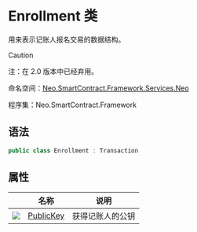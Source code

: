 # Enrollment 类

用来表示记账人报名交易的数据结构。

> [!Caution]
> 注：在 2.0 版本中已经弃用。

命名空间：[Neo.SmartContract.Framework.Services.Neo](../neo.md)

程序集：Neo.SmartContract.Framework

## 语法

```c#
public class Enrollment : Transaction
```

## 属性

|                                          | 名称                                   | 说明       |
| ---------------------------------------- | ------------------------------------ | -------- |
| ![](https://i-msdn.sec.s-msft.com/dynimg/IC74937.jpeg) | [PublicKey](Enrollment/PublicKey.md) | 获得记账人的公钥 |

